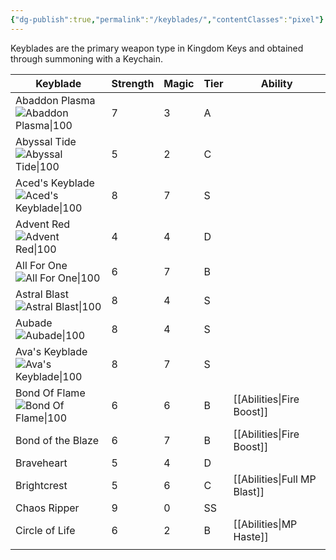```yaml
---
{"dg-publish":true,"permalink":"/keyblades/","contentClasses":"pixel"}
---
```


Keyblades are the primary weapon type in Kingdom Keys and obtained through summoning with a Keychain.

| Keyblade                                                                                                                                                                                                      | Strength | Magic | Tier | Ability                      |
| ------------------------------------------------------------------------------------------------------------------------------------------------------------------------------------------------------------- | -------- | ----- | ---- | ---------------------------- |
| Abaddon Plasma<br>![Abaddon Plasma\|100](https://raw.githubusercontent.com/Wehavecookies56/Kingdom-Keys/refs/heads/1.20.1/src/main/resources/assets/kingdomkeys/textures/item/keyblades/abaddon_plasma.png)   | 7        | 3     | A    |                              |
| Abyssal Tide<br>![Abyssal Tide\|100](https://raw.githubusercontent.com/Wehavecookies56/Kingdom-Keys/refs/heads/1.20.1/src/main/resources/assets/kingdomkeys/textures/item/keyblades/abyssal_tide.png)         | 5        | 2     | C    |                              |
| Aced's Keyblade<br>![Aced's Keyblade\|100](https://raw.githubusercontent.com/Wehavecookies56/Kingdom-Keys/refs/heads/1.20.1/src/main/resources/assets/kingdomkeys/textures/item/keyblades/aceds_keyblade.png) | 8        | 7     | S    |                              |
| Advent Red<br>![Advent Red\|100](https://raw.githubusercontent.com/Wehavecookies56/Kingdom-Keys/refs/heads/1.20.1/src/main/resources/assets/kingdomkeys/textures/item/keyblades/advent_red.png)               | 4        | 4     | D    |                              |
| All For One<br>![All For One\|100](https://raw.githubusercontent.com/Wehavecookies56/Kingdom-Keys/refs/heads/1.20.1/src/main/resources/assets/kingdomkeys/textures/item/keyblades/all_for_one.png)            | 6        | 7     | B    |                              |
| Astral Blast<br>![Astral Blast\|100](https://raw.githubusercontent.com/Wehavecookies56/Kingdom-Keys/refs/heads/1.20.1/src/main/resources/assets/kingdomkeys/textures/item/keyblades/astral_blast.png)         | 8        | 4     | S    |                              |
| Aubade<br>![Aubade\|100](https://raw.githubusercontent.com/Wehavecookies56/Kingdom-Keys/refs/heads/1.20.1/src/main/resources/assets/kingdomkeys/textures/item/keyblades/aubade.png)                           | 8        | 4     | S    |                              |
| Ava's Keyblade<br>![Ava's Keyblade\|100](https://raw.githubusercontent.com/Wehavecookies56/Kingdom-Keys/refs/heads/1.20.1/src/main/resources/assets/kingdomkeys/textures/item/keyblades/avas_keyblade.png)    | 8        | 7     | S    |                              |
| Bond Of Flame<br>![Bond Of Flame\|100](https://raw.githubusercontent.com/Wehavecookies56/Kingdom-Keys/refs/heads/1.20.1/src/main/resources/assets/kingdomkeys/textures/item/keyblades/bond_of_flame.png)      | 6        | 6     | B    | [[Abilities\|Fire Boost]]    |
| Bond of the Blaze                                                                                                                                                                                             | 6        | 7     | B    | [[Abilities\|Fire Boost]]    |
| Braveheart                                                                                                                                                                                                    | 5        | 4     | D    |                              |
| Brightcrest                                                                                                                                                                                                   | 5        | 6     | C    | [[Abilities\|Full MP Blast]] |
| Chaos Ripper                                                                                                                                                                                                  | 9        | 0     | SS   |                              |
| Circle of Life                                                                                                                                                                                                | 6        | 2     | B    | [[Abilities\|MP Haste]]      |
|                                                                                                                                                                                                               |          |       |      |                              |
